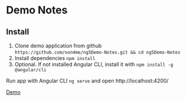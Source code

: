 # Demo Notes


## Install
1. Clone demo application from github `https://github.com/non4me/ng5Demo-Notes.git && cd ng5Demo-Notes`
2. Install dependencies `npm install`
3. Optional. If not installed Angular CLI, install it with `npm install -g @angular/cli`

Run app with Angular CLI `ng serve` and open http://localhost:4200/


[Demo](https://non4me.github.io/ng5Demo-Notes/)

